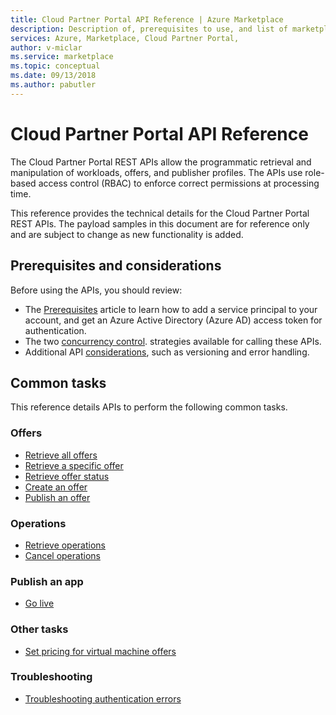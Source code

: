 ```yaml
---
title: Cloud Partner Portal API Reference | Azure Marketplace
description: Description of, prerequisites to use, and list of marketplace API operations.
services: Azure, Marketplace, Cloud Partner Portal, 
author: v-miclar
ms.service: marketplace
ms.topic: conceptual
ms.date: 09/13/2018
ms.author: pabutler
---
```



# Cloud Partner Portal API Reference

The Cloud Partner Portal REST APIs allow the programmatic retrieval and
manipulation of workloads, offers, and publisher profiles. The APIs use
role-based access control (RBAC) to enforce correct permissions at processing time.

This reference provides the technical details for the Cloud Partner
Portal REST APIs. The payload samples in this document are for reference
only and are subject to change as new functionality is added.


## Prerequisites and considerations

Before using the APIs, you should review:

- The [Prerequisites](./cloud-partner-portal-api-prerequisites.md) article to
learn how to add a service principal to your account, and get an
Azure Active Directory (Azure AD) access token for authentication. 
- The two [concurrency control](./cloud-partner-portal-api-concurrency-control.md).
strategies available for calling these APIs.
- Additional API [considerations](./cloud-partner-portal-api-considerations.md), such as 
versioning and error handling.


## Common tasks

This reference details APIs to perform the following common tasks.


### Offers

-   [Retrieve all offers](./cloud-partner-portal-api-retrieve-offers.md)
-   [Retrieve a specific offer](./cloud-partner-portal-api-retrieve-specific-offer.md)
-   [Retrieve offer status](./cloud-partner-portal-api-retrieve-offer-status.md)
-   [Create an offer](./cloud-partner-portal-api-creating-offer.md)
-   [Publish an offer](./cloud-partner-portal-api-publish-offer.md)

### Operations

-   [Retrieve operations](./cloud-partner-portal-api-retrieve-operations.md)
-   [Cancel operations](./cloud-partner-portal-api-cancel-operations.md)

### Publish an app

-   [Go live](./cloud-partner-portal-api-go-live.md)

### Other tasks

-   [Set pricing for virtual machine offers](./cloud-partner-portal-api-setting-price.md)

### Troubleshooting

-   [Troubleshooting authentication errors](./cloud-partner-portal-api-troubleshooting-authentication-errors.md)
